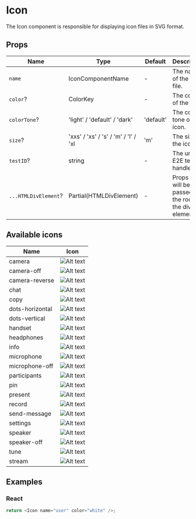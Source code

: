 # Icon

The Icon component is responsible for displaying icon files in SVG format.

## Props

| Name                 | Type                                 | Default   | Description                                               |
| -------------------- | ------------------------------------ | --------- | --------------------------------------------------------- |
| `name`               | IconComponentName                    | -         | The name of the icon file.                                |
| `color`?             | ColorKey                             | -         | The color of the icon.                                    |
| `colorTone`?         | 'light' / 'default' / 'dark'         | 'default' | The color tone of the icon.                               |
| `size`?              | 'xxs' / 'xs' / 's' / 'm' / 'l' / 'xl | 'm'       | The size of the icon.                                     |
| `testID`?            | string                               | -         | The unique E2E test handler.                              |
| `...HTMLDivElement`? | Partial(HTMLDivElement)              | -         | Props that will be passed to the root of the div element. |

## Available icons

| Name            | Icon                                             |
| --------------- | ------------------------------------------------ |
| camera          | ![Alt text](./IconComponents/Camera.tsx)         |
| camera-off      | ![Alt text](./IconComponents/CameraOff.tsx)      |
| camera-reverse  | ![Alt text](./IconComponents/CameraReverse.tsx)  |
| chat            | ![Alt text](./IconComponents/Chat.tsx)           |
| copy            | ![Alt text](./IconComponents/Copy.tsx)           |
| dots-horizontal | ![Alt text](./IconComponents/DotsHorizontal.tsx) |
| dots-vertical   | ![Alt text](./IconComponents/DotsVertical.tsx)   |
| handset         | ![Alt text](./IconComponents/Handset.tsx)        |
| headphones      | ![Alt text](./IconComponents/Headphones.tsx)     |
| info            | ![Alt text](./IconComponents/info.tsx)           |
| microphone      | ![Alt text](./IconComponents/Microphone.tsx)     |
| microphone-off  | ![Alt text](./IconComponents/Microphone-off.tsx) |
| participants    | ![Alt text](./IconComponents/Participants.tsx)   |
| pin             | ![Alt text](./IconComponents/Pin.tsx)            |
| present         | ![Alt text](./IconComponents/Present.tsx)        |
| record          | ![Alt text](./IconComponents/Record.tsx)         |
| send-message    | ![Alt text](./IconComponents/Send-message.tsx)   |
| settings        | ![Alt text](./IconComponents/Settings.tsx)       |
| speaker         | ![Alt text](./IconComponents/Speaker.tsx)        |
| speaker-off     | ![Alt text](./IconComponents/Speaker-off.tsx)    |
| tune            | ![Alt text](./IconComponents/Tune.tsx)           |
| stream          | ![Alt text](./IconComponents/Stream.tsx)         |

## Examples

### React

```javascript
return <Icon name="user" color="white" />;
```
